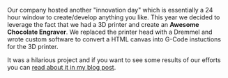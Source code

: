 Our company hosted another "innovation day" which is essentially a 24 hour window to create/develop anything you like. This year we decided to leverage the fact that we had a 3D printer and create an **Awesome Chocolate Engraver**. We replaced the printer head with a Dremmel and wrote custom software to convert a HTML canvas into G-Code instuctions for the 3D printer.

It was a hilarious project and if you want to see some results of our efforts you can [read about it in my blog post](https://jamesformica.github.io/blog/?article=7).